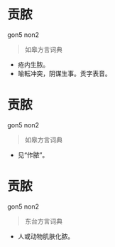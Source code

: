# 贡脓
gon5 non2
> 如皋方言词典
- 疮内生脓。
- 喻転冲突，阴谋生事。贡字表音。

# 贡脓
gon5 non2
> 如皋方言词典
- 见“作脓”。

# 贡脓
gon5 non2
> 东台方言词典
- 人或动物肌肤化脓。
